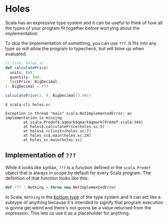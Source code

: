 # Holes

Scala has an expressive type system and it can be useful to think of how all the types of your program fit together before worrying about the implementation.

To skip the implementation of something, you can use `???`. It fits into any type so will allow the program to typecheck, but will blow up when evaluated.

```scala
// file: holes.sc
def calculatePrice(
  units: Int,
  quantity: Int,
  listPrice: BigDecimal,
): BigDecimal = ???

calculatePrice(2, 9, BigDecimal(3.99))
```

```shell
$ scala-cli holes.sc
```

```text
Exception in thread "main" scala.NotImplementedError: an implementation is missing
        at scala.Predef$.$qmark$qmark$qmark(Predef.scala:344)
        at holes$.calculatePrice(holes.sc:5)
        at holes$.<clinit>(holes.sc:7)
        at holes_sc$.main(holes.sc:24)
        at holes_sc.main(holes.sc)
```
## Implementation of `???`

While it looks like syntax, `???` is a function defined in the `scala.Predef` object that is always in scope by default for every Scala program. The definition of that function looks like this:

```scala
def ??? : Nothing = throw new NotImplementedError
```

In Scala, `Nothing` is the [bottom type](https://en.wikipedia.org/wiki/Bottom_type) of the type system and it can act like a subtype of anything because it's intended to signify that program execution is gonna get weird and there's not gonna be a value returned from the expression. This lets us use it as a placeholder for anything.
